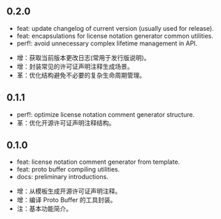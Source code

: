 ## 0.2.0

- feat: update changelog of current version (usually used for release).
- feat: encapsulations for license notation generator common utilities.
- perf!: avoid unnecessary complex lifetime management in API.
<!-- sep -->
- 增：获取当前版本更改日志(常用于发行版说明)。
- 增：封装常见的许可证声明注释生成场景。
- 革：优化结构避免不必要的复杂生命周期管理。

## 0.1.1

- perf!: optimize license notation comment generator structure.
- 革：优化开源许可证声明注释结构。

## 0.1.0

- feat: license notation comment generator from template.
- feat: proto buffer compiling utilities.
- docs: preliminary introductions.
<!-- sep -->
- 增：从模板生成开源许可证声明注释。
- 增：编译 Proto Buffer 的工具封装。
- 注：基本功能简介。
